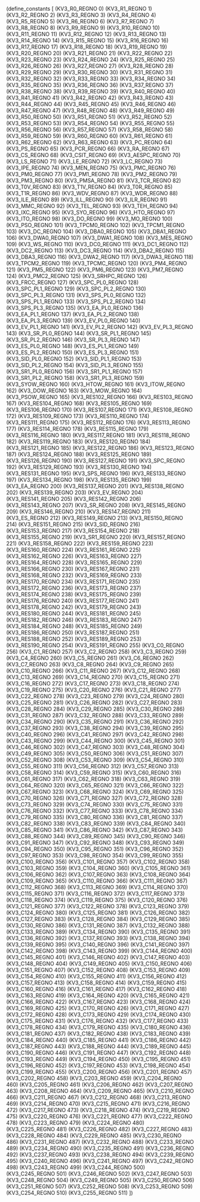 (define_constants [
  (KV3_R0_REGNO 0)
  (KV3_R1_REGNO 1)
  (KV3_R2_REGNO 2)
  (KV3_R3_REGNO 3)
  (KV3_R4_REGNO 4)
  (KV3_R5_REGNO 5)
  (KV3_R6_REGNO 6)
  (KV3_R7_REGNO 7)
  (KV3_R8_REGNO 8)
  (KV3_R9_REGNO 9)
  (KV3_R10_REGNO 10)
  (KV3_R11_REGNO 11)
  (KV3_R12_REGNO 12)
  (KV3_R13_REGNO 13)
  (KV3_R14_REGNO 14)
  (KV3_R15_REGNO 15)
  (KV3_R16_REGNO 16)
  (KV3_R17_REGNO 17)
  (KV3_R18_REGNO 18)
  (KV3_R19_REGNO 19)
  (KV3_R20_REGNO 20)
  (KV3_R21_REGNO 21)
  (KV3_R22_REGNO 22)
  (KV3_R23_REGNO 23)
  (KV3_R24_REGNO 24)
  (KV3_R25_REGNO 25)
  (KV3_R26_REGNO 26)
  (KV3_R27_REGNO 27)
  (KV3_R28_REGNO 28)
  (KV3_R29_REGNO 29)
  (KV3_R30_REGNO 30)
  (KV3_R31_REGNO 31)
  (KV3_R32_REGNO 32)
  (KV3_R33_REGNO 33)
  (KV3_R34_REGNO 34)
  (KV3_R35_REGNO 35)
  (KV3_R36_REGNO 36)
  (KV3_R37_REGNO 37)
  (KV3_R38_REGNO 38)
  (KV3_R39_REGNO 39)
  (KV3_R40_REGNO 40)
  (KV3_R41_REGNO 41)
  (KV3_R42_REGNO 42)
  (KV3_R43_REGNO 43)
  (KV3_R44_REGNO 44)
  (KV3_R45_REGNO 45)
  (KV3_R46_REGNO 46)
  (KV3_R47_REGNO 47)
  (KV3_R48_REGNO 48)
  (KV3_R49_REGNO 49)
  (KV3_R50_REGNO 50)
  (KV3_R51_REGNO 51)
  (KV3_R52_REGNO 52)
  (KV3_R53_REGNO 53)
  (KV3_R54_REGNO 54)
  (KV3_R55_REGNO 55)
  (KV3_R56_REGNO 56)
  (KV3_R57_REGNO 57)
  (KV3_R58_REGNO 58)
  (KV3_R59_REGNO 59)
  (KV3_R60_REGNO 60)
  (KV3_R61_REGNO 61)
  (KV3_R62_REGNO 62)
  (KV3_R63_REGNO 63)
  (KV3_PC_REGNO 64)
  (KV3_PS_REGNO 65)
  (KV3_PCR_REGNO 66)
  (KV3_RA_REGNO 67)
  (KV3_CS_REGNO 68)
  (KV3_CSIT_REGNO 69)
  (KV3_AESPC_REGNO 70)
  (KV3_LS_REGNO 71)
  (KV3_LE_REGNO 72)
  (KV3_LC_REGNO 73)
  (KV3_IPE_REGNO 74)
  (KV3_MEN_REGNO 75)
  (KV3_PMC_REGNO 76)
  (KV3_PM0_REGNO 77)
  (KV3_PM1_REGNO 78)
  (KV3_PM2_REGNO 79)
  (KV3_PM3_REGNO 80)
  (KV3_PMSA_REGNO 81)
  (KV3_TCR_REGNO 82)
  (KV3_T0V_REGNO 83)
  (KV3_T1V_REGNO 84)
  (KV3_T0R_REGNO 85)
  (KV3_T1R_REGNO 86)
  (KV3_WDV_REGNO 87)
  (KV3_WDR_REGNO 88)
  (KV3_ILE_REGNO 89)
  (KV3_ILL_REGNO 90)
  (KV3_ILR_REGNO 91)
  (KV3_MMC_REGNO 92)
  (KV3_TEL_REGNO 93)
  (KV3_TEH_REGNO 94)
  (KV3_IXC_REGNO 95)
  (KV3_SYO_REGNO 96)
  (KV3_HTO_REGNO 97)
  (KV3_ITO_REGNO 98)
  (KV3_DO_REGNO 99)
  (KV3_MO_REGNO 100)
  (KV3_PSO_REGNO 101)
  (KV3_TPCM0_REGNO 102)
  (KV3_TPCM1_REGNO 103)
  (KV3_DC_REGNO 104)
  (KV3_DBA0_REGNO 105)
  (KV3_DBA1_REGNO 106)
  (KV3_DWA0_REGNO 107)
  (KV3_DWA1_REGNO 108)
  (KV3_MES_REGNO 109)
  (KV3_WS_REGNO 110)
  (KV3_DC0_REGNO 111)
  (KV3_DC1_REGNO 112)
  (KV3_DC2_REGNO 113)
  (KV3_DC3_REGNO 114)
  (KV3_DBA2_REGNO 115)
  (KV3_DBA3_REGNO 116)
  (KV3_DWA2_REGNO 117)
  (KV3_DWA3_REGNO 118)
  (KV3_TPCM2_REGNO 119)
  (KV3_TPCMC_REGNO 120)
  (KV3_PM4_REGNO 121)
  (KV3_PM5_REGNO 122)
  (KV3_PM6_REGNO 123)
  (KV3_PM7_REGNO 124)
  (KV3_PMC2_REGNO 125)
  (KV3_SRHPC_REGNO 126)
  (KV3_FRCC_REGNO 127)
  (KV3_SPC_PL0_REGNO 128)
  (KV3_SPC_PL1_REGNO 129)
  (KV3_SPC_PL2_REGNO 130)
  (KV3_SPC_PL3_REGNO 131)
  (KV3_SPS_PL0_REGNO 132)
  (KV3_SPS_PL1_REGNO 133)
  (KV3_SPS_PL2_REGNO 134)
  (KV3_SPS_PL3_REGNO 135)
  (KV3_EA_PL0_REGNO 136)
  (KV3_EA_PL1_REGNO 137)
  (KV3_EA_PL2_REGNO 138)
  (KV3_EA_PL3_REGNO 139)
  (KV3_EV_PL0_REGNO 140)
  (KV3_EV_PL1_REGNO 141)
  (KV3_EV_PL2_REGNO 142)
  (KV3_EV_PL3_REGNO 143)
  (KV3_SR_PL0_REGNO 144)
  (KV3_SR_PL1_REGNO 145)
  (KV3_SR_PL2_REGNO 146)
  (KV3_SR_PL3_REGNO 147)
  (KV3_ES_PL0_REGNO 148)
  (KV3_ES_PL1_REGNO 149)
  (KV3_ES_PL2_REGNO 150)
  (KV3_ES_PL3_REGNO 151)
  (KV3_SID_PL0_REGNO 152)
  (KV3_SID_PL1_REGNO 153)
  (KV3_SID_PL2_REGNO 154)
  (KV3_SID_PL3_REGNO 155)
  (KV3_SR1_PL0_REGNO 156)
  (KV3_SR1_PL1_REGNO 157)
  (KV3_SR1_PL2_REGNO 158)
  (KV3_SR1_PL3_REGNO 159)
  (KV3_SYOW_REGNO 160)
  (KV3_HTOW_REGNO 161)
  (KV3_ITOW_REGNO 162)
  (KV3_DOW_REGNO 163)
  (KV3_MOW_REGNO 164)
  (KV3_PSOW_REGNO 165)
  (KV3_RES102_REGNO 166)
  (KV3_RES103_REGNO 167)
  (KV3_RES104_REGNO 168)
  (KV3_RES105_REGNO 169)
  (KV3_RES106_REGNO 170)
  (KV3_RES107_REGNO 171)
  (KV3_RES108_REGNO 172)
  (KV3_RES109_REGNO 173)
  (KV3_RES110_REGNO 174)
  (KV3_RES111_REGNO 175)
  (KV3_RES112_REGNO 176)
  (KV3_RES113_REGNO 177)
  (KV3_RES114_REGNO 178)
  (KV3_RES115_REGNO 179)
  (KV3_RES116_REGNO 180)
  (KV3_RES117_REGNO 181)
  (KV3_RES118_REGNO 182)
  (KV3_RES119_REGNO 183)
  (KV3_RES120_REGNO 184)
  (KV3_RES121_REGNO 185)
  (KV3_RES122_REGNO 186)
  (KV3_RES123_REGNO 187)
  (KV3_RES124_REGNO 188)
  (KV3_RES125_REGNO 189)
  (KV3_RES126_REGNO 190)
  (KV3_RES127_REGNO 191)
  (KV3_SPC_REGNO 192)
  (KV3_RES129_REGNO 193)
  (KV3_RES130_REGNO 194)
  (KV3_RES131_REGNO 195)
  (KV3_SPS_REGNO 196)
  (KV3_RES133_REGNO 197)
  (KV3_RES134_REGNO 198)
  (KV3_RES135_REGNO 199)
  (KV3_EA_REGNO 200)
  (KV3_RES137_REGNO 201)
  (KV3_RES138_REGNO 202)
  (KV3_RES139_REGNO 203)
  (KV3_EV_REGNO 204)
  (KV3_RES141_REGNO 205)
  (KV3_RES142_REGNO 206)
  (KV3_RES143_REGNO 207)
  (KV3_SR_REGNO 208)
  (KV3_RES145_REGNO 209)
  (KV3_RES146_REGNO 210)
  (KV3_RES147_REGNO 211)
  (KV3_ES_REGNO 212)
  (KV3_RES149_REGNO 213)
  (KV3_RES150_REGNO 214)
  (KV3_RES151_REGNO 215)
  (KV3_SID_REGNO 216)
  (KV3_RES153_REGNO 217)
  (KV3_RES154_REGNO 218)
  (KV3_RES155_REGNO 219)
  (KV3_SR1_REGNO 220)
  (KV3_RES157_REGNO 221)
  (KV3_RES158_REGNO 222)
  (KV3_RES159_REGNO 223)
  (KV3_RES160_REGNO 224)
  (KV3_RES161_REGNO 225)
  (KV3_RES162_REGNO 226)
  (KV3_RES163_REGNO 227)
  (KV3_RES164_REGNO 228)
  (KV3_RES165_REGNO 229)
  (KV3_RES166_REGNO 230)
  (KV3_RES167_REGNO 231)
  (KV3_RES168_REGNO 232)
  (KV3_RES169_REGNO 233)
  (KV3_RES170_REGNO 234)
  (KV3_RES171_REGNO 235)
  (KV3_RES172_REGNO 236)
  (KV3_RES173_REGNO 237)
  (KV3_RES174_REGNO 238)
  (KV3_RES175_REGNO 239)
  (KV3_RES176_REGNO 240)
  (KV3_RES177_REGNO 241)
  (KV3_RES178_REGNO 242)
  (KV3_RES179_REGNO 243)
  (KV3_RES180_REGNO 244)
  (KV3_RES181_REGNO 245)
  (KV3_RES182_REGNO 246)
  (KV3_RES183_REGNO 247)
  (KV3_RES184_REGNO 248)
  (KV3_RES185_REGNO 249)
  (KV3_RES186_REGNO 250)
  (KV3_RES187_REGNO 251)
  (KV3_RES188_REGNO 252)
  (KV3_RES189_REGNO 253)
  (KV3_RES190_REGNO 254)
  (KV3_RES191_REGNO 255)
  (KV3_C0_REGNO 256)
  (KV3_C1_REGNO 257)
  (KV3_C2_REGNO 258)
  (KV3_C3_REGNO 259)
  (KV3_C4_REGNO 260)
  (KV3_C5_REGNO 261)
  (KV3_C6_REGNO 262)
  (KV3_C7_REGNO 263)
  (KV3_C8_REGNO 264)
  (KV3_C9_REGNO 265)
  (KV3_C10_REGNO 266)
  (KV3_C11_REGNO 267)
  (KV3_C12_REGNO 268)
  (KV3_C13_REGNO 269)
  (KV3_C14_REGNO 270)
  (KV3_C15_REGNO 271)
  (KV3_C16_REGNO 272)
  (KV3_C17_REGNO 273)
  (KV3_C18_REGNO 274)
  (KV3_C19_REGNO 275)
  (KV3_C20_REGNO 276)
  (KV3_C21_REGNO 277)
  (KV3_C22_REGNO 278)
  (KV3_C23_REGNO 279)
  (KV3_C24_REGNO 280)
  (KV3_C25_REGNO 281)
  (KV3_C26_REGNO 282)
  (KV3_C27_REGNO 283)
  (KV3_C28_REGNO 284)
  (KV3_C29_REGNO 285)
  (KV3_C30_REGNO 286)
  (KV3_C31_REGNO 287)
  (KV3_C32_REGNO 288)
  (KV3_C33_REGNO 289)
  (KV3_C34_REGNO 290)
  (KV3_C35_REGNO 291)
  (KV3_C36_REGNO 292)
  (KV3_C37_REGNO 293)
  (KV3_C38_REGNO 294)
  (KV3_C39_REGNO 295)
  (KV3_C40_REGNO 296)
  (KV3_C41_REGNO 297)
  (KV3_C42_REGNO 298)
  (KV3_C43_REGNO 299)
  (KV3_C44_REGNO 300)
  (KV3_C45_REGNO 301)
  (KV3_C46_REGNO 302)
  (KV3_C47_REGNO 303)
  (KV3_C48_REGNO 304)
  (KV3_C49_REGNO 305)
  (KV3_C50_REGNO 306)
  (KV3_C51_REGNO 307)
  (KV3_C52_REGNO 308)
  (KV3_C53_REGNO 309)
  (KV3_C54_REGNO 310)
  (KV3_C55_REGNO 311)
  (KV3_C56_REGNO 312)
  (KV3_C57_REGNO 313)
  (KV3_C58_REGNO 314)
  (KV3_C59_REGNO 315)
  (KV3_C60_REGNO 316)
  (KV3_C61_REGNO 317)
  (KV3_C62_REGNO 318)
  (KV3_C63_REGNO 319)
  (KV3_C64_REGNO 320)
  (KV3_C65_REGNO 321)
  (KV3_C66_REGNO 322)
  (KV3_C67_REGNO 323)
  (KV3_C68_REGNO 324)
  (KV3_C69_REGNO 325)
  (KV3_C70_REGNO 326)
  (KV3_C71_REGNO 327)
  (KV3_C72_REGNO 328)
  (KV3_C73_REGNO 329)
  (KV3_C74_REGNO 330)
  (KV3_C75_REGNO 331)
  (KV3_C76_REGNO 332)
  (KV3_C77_REGNO 333)
  (KV3_C78_REGNO 334)
  (KV3_C79_REGNO 335)
  (KV3_C80_REGNO 336)
  (KV3_C81_REGNO 337)
  (KV3_C82_REGNO 338)
  (KV3_C83_REGNO 339)
  (KV3_C84_REGNO 340)
  (KV3_C85_REGNO 341)
  (KV3_C86_REGNO 342)
  (KV3_C87_REGNO 343)
  (KV3_C88_REGNO 344)
  (KV3_C89_REGNO 345)
  (KV3_C90_REGNO 346)
  (KV3_C91_REGNO 347)
  (KV3_C92_REGNO 348)
  (KV3_C93_REGNO 349)
  (KV3_C94_REGNO 350)
  (KV3_C95_REGNO 351)
  (KV3_C96_REGNO 352)
  (KV3_C97_REGNO 353)
  (KV3_C98_REGNO 354)
  (KV3_C99_REGNO 355)
  (KV3_C100_REGNO 356)
  (KV3_C101_REGNO 357)
  (KV3_C102_REGNO 358)
  (KV3_C103_REGNO 359)
  (KV3_C104_REGNO 360)
  (KV3_C105_REGNO 361)
  (KV3_C106_REGNO 362)
  (KV3_C107_REGNO 363)
  (KV3_C108_REGNO 364)
  (KV3_C109_REGNO 365)
  (KV3_C110_REGNO 366)
  (KV3_C111_REGNO 367)
  (KV3_C112_REGNO 368)
  (KV3_C113_REGNO 369)
  (KV3_C114_REGNO 370)
  (KV3_C115_REGNO 371)
  (KV3_C116_REGNO 372)
  (KV3_C117_REGNO 373)
  (KV3_C118_REGNO 374)
  (KV3_C119_REGNO 375)
  (KV3_C120_REGNO 376)
  (KV3_C121_REGNO 377)
  (KV3_C122_REGNO 378)
  (KV3_C123_REGNO 379)
  (KV3_C124_REGNO 380)
  (KV3_C125_REGNO 381)
  (KV3_C126_REGNO 382)
  (KV3_C127_REGNO 383)
  (KV3_C128_REGNO 384)
  (KV3_C129_REGNO 385)
  (KV3_C130_REGNO 386)
  (KV3_C131_REGNO 387)
  (KV3_C132_REGNO 388)
  (KV3_C133_REGNO 389)
  (KV3_C134_REGNO 390)
  (KV3_C135_REGNO 391)
  (KV3_C136_REGNO 392)
  (KV3_C137_REGNO 393)
  (KV3_C138_REGNO 394)
  (KV3_C139_REGNO 395)
  (KV3_C140_REGNO 396)
  (KV3_C141_REGNO 397)
  (KV3_C142_REGNO 398)
  (KV3_C143_REGNO 399)
  (KV3_C144_REGNO 400)
  (KV3_C145_REGNO 401)
  (KV3_C146_REGNO 402)
  (KV3_C147_REGNO 403)
  (KV3_C148_REGNO 404)
  (KV3_C149_REGNO 405)
  (KV3_C150_REGNO 406)
  (KV3_C151_REGNO 407)
  (KV3_C152_REGNO 408)
  (KV3_C153_REGNO 409)
  (KV3_C154_REGNO 410)
  (KV3_C155_REGNO 411)
  (KV3_C156_REGNO 412)
  (KV3_C157_REGNO 413)
  (KV3_C158_REGNO 414)
  (KV3_C159_REGNO 415)
  (KV3_C160_REGNO 416)
  (KV3_C161_REGNO 417)
  (KV3_C162_REGNO 418)
  (KV3_C163_REGNO 419)
  (KV3_C164_REGNO 420)
  (KV3_C165_REGNO 421)
  (KV3_C166_REGNO 422)
  (KV3_C167_REGNO 423)
  (KV3_C168_REGNO 424)
  (KV3_C169_REGNO 425)
  (KV3_C170_REGNO 426)
  (KV3_C171_REGNO 427)
  (KV3_C172_REGNO 428)
  (KV3_C173_REGNO 429)
  (KV3_C174_REGNO 430)
  (KV3_C175_REGNO 431)
  (KV3_C176_REGNO 432)
  (KV3_C177_REGNO 433)
  (KV3_C178_REGNO 434)
  (KV3_C179_REGNO 435)
  (KV3_C180_REGNO 436)
  (KV3_C181_REGNO 437)
  (KV3_C182_REGNO 438)
  (KV3_C183_REGNO 439)
  (KV3_C184_REGNO 440)
  (KV3_C185_REGNO 441)
  (KV3_C186_REGNO 442)
  (KV3_C187_REGNO 443)
  (KV3_C188_REGNO 444)
  (KV3_C189_REGNO 445)
  (KV3_C190_REGNO 446)
  (KV3_C191_REGNO 447)
  (KV3_C192_REGNO 448)
  (KV3_C193_REGNO 449)
  (KV3_C194_REGNO 450)
  (KV3_C195_REGNO 451)
  (KV3_C196_REGNO 452)
  (KV3_C197_REGNO 453)
  (KV3_C198_REGNO 454)
  (KV3_C199_REGNO 455)
  (KV3_C200_REGNO 456)
  (KV3_C201_REGNO 457)
  (KV3_C202_REGNO 458)
  (KV3_C203_REGNO 459)
  (KV3_C204_REGNO 460)
  (KV3_C205_REGNO 461)
  (KV3_C206_REGNO 462)
  (KV3_C207_REGNO 463)
  (KV3_C208_REGNO 464)
  (KV3_C209_REGNO 465)
  (KV3_C210_REGNO 466)
  (KV3_C211_REGNO 467)
  (KV3_C212_REGNO 468)
  (KV3_C213_REGNO 469)
  (KV3_C214_REGNO 470)
  (KV3_C215_REGNO 471)
  (KV3_C216_REGNO 472)
  (KV3_C217_REGNO 473)
  (KV3_C218_REGNO 474)
  (KV3_C219_REGNO 475)
  (KV3_C220_REGNO 476)
  (KV3_C221_REGNO 477)
  (KV3_C222_REGNO 478)
  (KV3_C223_REGNO 479)
  (KV3_C224_REGNO 480)
  (KV3_C225_REGNO 481)
  (KV3_C226_REGNO 482)
  (KV3_C227_REGNO 483)
  (KV3_C228_REGNO 484)
  (KV3_C229_REGNO 485)
  (KV3_C230_REGNO 486)
  (KV3_C231_REGNO 487)
  (KV3_C232_REGNO 488)
  (KV3_C233_REGNO 489)
  (KV3_C234_REGNO 490)
  (KV3_C235_REGNO 491)
  (KV3_C236_REGNO 492)
  (KV3_C237_REGNO 493)
  (KV3_C238_REGNO 494)
  (KV3_C239_REGNO 495)
  (KV3_C240_REGNO 496)
  (KV3_C241_REGNO 497)
  (KV3_C242_REGNO 498)
  (KV3_C243_REGNO 499)
  (KV3_C244_REGNO 500)
  (KV3_C245_REGNO 501)
  (KV3_C246_REGNO 502)
  (KV3_C247_REGNO 503)
  (KV3_C248_REGNO 504)
  (KV3_C249_REGNO 505)
  (KV3_C250_REGNO 506)
  (KV3_C251_REGNO 507)
  (KV3_C252_REGNO 508)
  (KV3_C253_REGNO 509)
  (KV3_C254_REGNO 510)
  (KV3_C255_REGNO 511)
])
